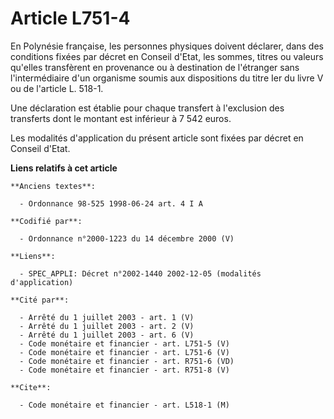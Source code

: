 # Article L751-4

En Polynésie française, les personnes physiques doivent déclarer, dans des conditions fixées par décret en Conseil d'Etat,
les sommes, titres ou valeurs qu'elles transfèrent en provenance ou à destination de l'étranger sans l'intermédiaire d'un
organisme soumis aux dispositions du titre Ier du livre V ou de l'article L. 518-1.

Une déclaration est établie pour chaque transfert à l'exclusion des transferts dont le montant est inférieur à 7 542 euros.

Les modalités d'application du présent article sont fixées par décret en Conseil d'Etat.

**Liens relatifs à cet article**

	**Anciens textes**:

	  - Ordonnance 98-525 1998-06-24 art. 4 I A

	**Codifié par**:

	  - Ordonnance n°2000-1223 du 14 décembre 2000 (V)

	**Liens**:

	  - SPEC_APPLI: Décret n°2002-1440 2002-12-05 (modalités d'application)

	**Cité par**:

	  - Arrêté du 1 juillet 2003 - art. 1 (V)
	  - Arrêté du 1 juillet 2003 - art. 2 (V)
	  - Arrêté du 1 juillet 2003 - art. 6 (V)
	  - Code monétaire et financier - art. L751-5 (V)
	  - Code monétaire et financier - art. L751-6 (V)
	  - Code monétaire et financier - art. R751-6 (VD)
	  - Code monétaire et financier - art. R751-8 (V)

	**Cite**:

	  - Code monétaire et financier - art. L518-1 (M)
